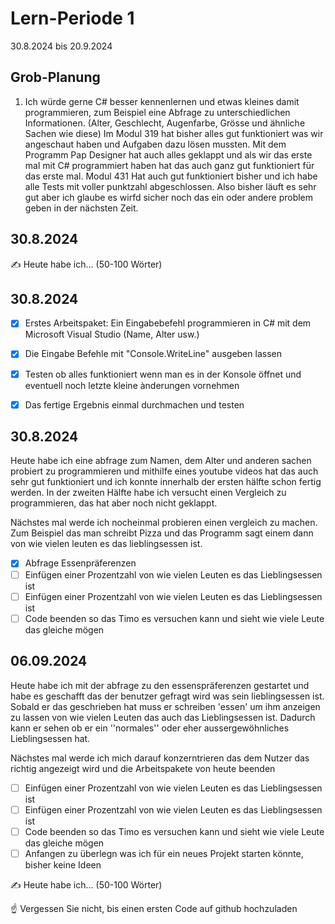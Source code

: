 # Lern-Periode 1

30.8.2024 bis 20.9.2024

## Grob-Planung

1. Ich würde gerne C# besser kennenlernen und etwas kleines damit programmieren, zum Beispiel eine Abfrage zu unterschiedlichen Informationen. (Alter, Geschlecht, Augenfarbe, Grösse und ähnliche         Sachen wie diese)
   Im Modul 319 hat bisher alles gut funktioniert was wir angeschaut haben und Aufgaben dazu lösen mussten. Mit dem Programm Pap Designer hat auch alles geklappt und als wir das erste mal mit C#         programmiert haben hat das auch ganz gut funktioniert für das erste mal. Modul 431 Hat auch gut funktioniert bisher und ich habe alle Tests mit voller punktzahl abgeschlossen. Also bisher läuft es    sehr gut aber ich glaube es wirfd sicher noch das ein oder andere problem geben in der nächsten Zeit.
   
## 30.8.2024

✍️ Heute habe ich... (50-100 Wörter)

## 30.8.2024

- [x] Erstes Arbeitspaket: Ein Eingabebefehl programmieren in C# mit dem Microsoft Visual Studio (Name, Alter usw.)
- [x] Die Eingabe Befehle mit "Console.WriteLine" ausgeben lassen
- [x] Testen ob alles funktioniert wenn man es in der Konsole öffnet und eventuell noch letzte kleine ànderungen vornehmen
- [x] Das fertige Ergebnis einmal durchmachen und testen



## 30.8.2024
Heute habe ich eine abfrage zum Namen, dem Alter und anderen sachen probiert zu programmieren und mithilfe eines youtube videos hat das auch sehr gut funktioniert und ich konnte innerhalb der ersten hälfte schon fertig werden. In der zweiten Hälfte habe ich versucht einen Vergleich zu programmieren, das hat aber noch nicht geklappt.

Nächstes mal werde ich nocheinmal probieren einen vergleich zu machen. Zum Beispiel das man schreibt Pizza und das Programm sagt einem dann von wie vielen leuten es das lieblingsessen ist.


- [x] Abfrage Essenpräferenzen
- [ ] Einfügen einer Prozentzahl von wie vielen Leuten es das Lieblingsessen ist
- [ ] Einfügen einer Prozentzahl von wie vielen Leuten es das Lieblingsessen ist
- [ ] Code beenden so das Timo es versuchen kann und sieht wie viele Leute das gleiche mögen

## 06.09.2024
Heute habe ich mit der abfrage zu den essenspräferenzen gestartet und habe es geschafft das der benutzer gefragt wird was sein lieblingsessen ist. Sobald er das geschrieben hat muss er schreiben 'essen' um ihm anzeigen zu lassen von wie vielen Leuten das auch das Lieblingsessen ist. Dadurch kann er sehen ob er ein ''normales'' oder eher aussergewöhnliches Lieblingsessen hat. 

Nächstes mal werde ich mich darauf konzerntrieren das dem Nutzer das richtig angezeigt wird und die Arbeitspakete von heute beenden

- [ ] Einfügen einer Prozentzahl von wie vielen Leuten es das Lieblingsessen ist
- [ ] Einfügen einer Prozentzahl von wie vielen Leuten es das Lieblingsessen ist
- [ ] Code beenden so das Timo es versuchen kann und sieht wie viele Leute das gleiche mögen
- [ ] Anfangen zu überlegn was ich für ein neues Projekt starten könnte, bisher keine Ideen

✍️ Heute habe ich... (50-100 Wörter)

☝️ Vergessen Sie nicht, bis einen ersten Code auf github hochzuladen
